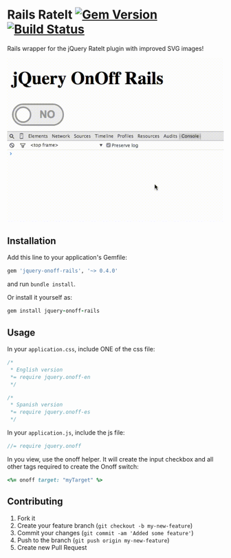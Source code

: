 # Rails RateIt [![Gem Version](https://badge.fury.io/gh/berikin%2Fjquery-onoff-rails.svg)](https://badge.fury.io/gh/berikin%2Fjquery-onoff-rails.svg)[![Build Status](https://travis-ci.org/berikin/jquery-onoff-rails.svg?branch=v0.4.0)](https://travis-ci.org/berikin/jquery-onoff-rails)
Rails wrapper for the jQuery RateIt plugin with improved SVG images!

![demo](demo/onoff.gif)

## Installation

Add this line to your application's Gemfile:

```ruby
gem 'jquery-onoff-rails', '~> 0.4.0'
```

and run `bundle install`.

Or install it yourself as:

```ruby
gem install jquery-onoff-rails
```

## Usage

In your `application.css`, include ONE of the css file:

```css
/*
 * English version
 *= require jquery.onoff-en
 */
```

```css
/*
 * Spanish version
 *= require jquery.onoff-es
 */
```

In your `application.js`, include the js file:

```js
//= require jquery.onoff
```

In you view, use the onoff helper. It will create the input checkbox and all
other tags required to create the Onoff switch:

```ruby
<%= onoff target: "myTarget" %>
```

## Contributing

1. Fork it
2. Create your feature branch (`git checkout -b my-new-feature`)
3. Commit your changes (`git commit -am 'Added some feature'`)
4. Push to the branch (`git push origin my-new-feature`)
5. Create new Pull Request


